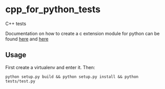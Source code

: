 # cpp_for_python_tests
C++ tests

Documentation on how to create a c extension module for python can be found [here](https://docs.python.org/3/extending/extending.html) and [here](https://docs.python.org/3/extending/building.html#building)

## Usage
First create a virtualenv and enter it. Then:
```
python setup.py build && python setup.py install && python tests/test.py
```
